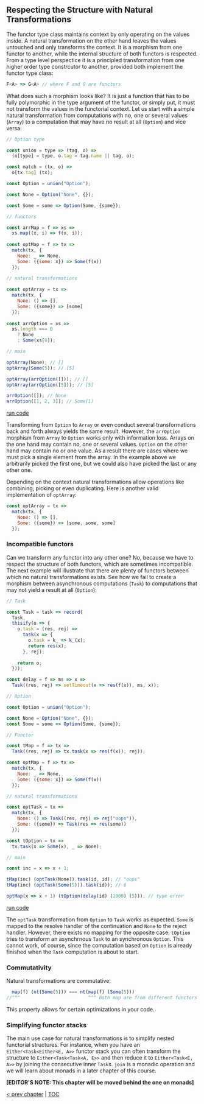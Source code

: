 ## Respecting the Structure with Natural Transformations

The functor type class maintains context by only operating on the values inside. A natural transformation on the other hand leaves the values untouched and only transforms the context. It is a morphism from one functor to another, while the internal structure of both functors is respected. From a type level perspectice it is a principled transformation from one higher order type constrcutor to another, provided both implement the functor type class:

```javascript
F<A> => G<A> // where F and G are functors
```
What does such a morphism looks like? It is just a function that has to be fully polymorphic in the type argument of the functor, or simply put, it must not transform the values in the functorial context. Let us start with a simple natural transformation from computations with no, one or several values (`Array`) to a computation that may have no result at all (`Option`) and vice versa:

```javascript
// Option type

const union = type => (tag, o) =>
  (o[type] = type, o.tag = tag.name || tag, o);

const match = (tx, o) =>
  o[tx.tag] (tx);

const Option = union("Option");

const None = Option("None", {});

const Some = some => Option(Some, {some});

// functors

const arrMap = f => xs =>
  xs.map((x, i) => f(x, i));
  
const optMap = f => tx =>
  match(tx, {
    None: _ => None,
    Some: ({some: x}) => Some(f(x))
  });
  
// natural transformations

const optArray = tx =>
  match(tx, {
    None: () => [],
    Some: ({some}) => [some]
  });
  
const arrOption = xs =>
  xs.length === 0
    ? None
    : Some(xs[0]);

// main

optArray(None); // []
optArray(Some(5)); // [5]

optArray(arrOption([])); // []
optArray(arrOption([5])); // [5]

arrOption([]); // None
arrOption([1, 2, 3]); // Some(1)
```
[run code](https://repl.it/repls/ColdEdibleHandwritingrecognition)

Transforming from `Option` to `Array` or even conduct several transformations back and forth always yields the same result. However, the `arrOption` morphism from `Array` to `Option` works only with information loss. Arrays on the one hand may contain no, one or several values. `Option` on the other hand may contain no or one value. As a result there are cases where we must pick a single element from the array. In the example above we arbitrarily picked the first one, but we could also have picked the last or any other one.

Depending on the context natural transformations allow operations like combining, picking or even duplicating. Here is another valid implementation of `optArray`:

```javascript
const optArray = tx =>
  match(tx, {
    None: () => [],
    Some: ({some}) => [some, some, some]
  });
```
### Incompatible functors

Can we transform any functor into any other one? No, because we have to respect the structure of both functors, which are sometimes incompatible. The next example will illustrate that there are plenty of functors between which no natural transformations exists. See how we fail to create a morphism between asynchronous computations (`Task`) to computations that may not yield a result at all (`Option`):

```javascript
// Task

const Task = task => record(
  Task,
  thisify(o => {
    o.task = (res, rej) =>
      task(x => {
        o.task = k_ => k_(x);
        return res(x);
      }, rej);
    
    return o;
  }));

const delay = f => ms => x =>
  Task((res, rej) => setTimeout(x => res(f(x)), ms, x));

// Option

const Option = union("Option");

const None = Option("None", {});
const Some = some => Option(Some, {some});

// Functor

const tMap = f => tx =>
  Task((res, rej) => tx.task(x => res(f(x)), rej));

const optMap = f => tx =>
  match(tx, {
    None: _ => None,
    Some: ({some: x}) => Some(f(x))
  });

// natural transformations

const optTask = tx =>
  match(tx, {
    None: () => Task((res, rej) => rej("oops")),
    Some: ({some}) => Task(res => res(some))
  });

const tOption = tx =>
  tx.task(x => Some(x), _ => None);

// main

const inc = x => x + 1;

tMap(inc) (optTask(None)).task(id, id); // "oops"
tMap(inc) (optTask(Some(5))).task(id)); // 6

optMap(x => x + 1) (tOption(delay(id) (1000) (5))); // type error
```
[run code](https://repl.it/repls/KhakiOutgoingOop)

The `optTask` transformation from `Option` to `Task` works as expected. `Some` is mapped to the resolve handler of the continuation and `None` to the reject handler. However, there exists no mapping for the opposite case. `tOption` tries to transform an asynchrnous `Task` to an synchronous `Option`. This cannot work, of course, since the computation based on `Option` is already finished when the `Task` computation is about to start.

### Commutativity

Natural transformations are commutative:

```javascript
  map(f) (nt(Some(5))) === nt(map(f) (Some(5)))
//^^^                         ^^^ both map are from different functors
```
This property allows for certain optimizations in your code.

### Simplifying functor stacks

The main use case for natural transformations is to simplify nested functorial structures. For instance, when you have an `Either<Task<Either<E, A>>` functor stack you can often transform the structure to `Either<Task<Task<A, E>>` and then reduce it to `Either<Task<E, A>>` by joining the consecutive inner `Task`s. `join` is a monadic operation and we will learn about monads in a later chapter of this course.

**[EDITOR'S NOTE: This chapter will be moved behind the one on monads]**

[&lt; prev chapter](https://github.com/kongware/scriptum/blob/master/ch-13.md) | [TOC](https://github.com/kongware/scriptum#functional-programming-course-toc)
